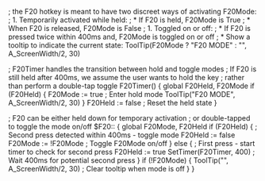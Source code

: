 ; the F20 hotkey is meant to have two discreet ways of activating F20Mode:
; 1. Temporarily activated while held:
; * If F20 is held, F20Mode is True
; * When F20 is released, F20Mode is False
; 1. Toggled on or off:
; * If F20 is pressed twice within 400ms and, F20Mode is toggled on or off
; * Show a tooltip to indicate the current state: ToolTip(F20Mode ? "F20 MODE" : "", A_ScreenWidth/2, 30)

; F20Timer handles the transition between hold and toggle modes
; If F20 is still held after 400ms, we assume the user wants to hold the key
; rather than perform a double-tap toggle
F20Timer() {
    global F20Held, F20Mode
    if (F20Held) {
        F20Mode := true  ; Enter hold mode
        ToolTip("F20 MODE", A_ScreenWidth/2, 30)
    }
    F20Held := false    ; Reset the held state
}

; F20 can be either held down for temporary activation
; or double-tapped to toggle the mode on/off
$F20:: {
    global F20Mode, F20Held
    if (F20Held) {
        ; Second press detected within 400ms - toggle mode
        F20Held := false
        F20Mode := !F20Mode  ; Toggle F20Mode on/off
    } else {
        ; First press - start timer to check for second press
        F20Held := true
        SetTimer(F20Timer, 400)  ; Wait 400ms for potential second press
    }
    if (!F20Mode) {
        ToolTip("", A_ScreenWidth/2, 30)  ; Clear tooltip when mode is off
    }
}